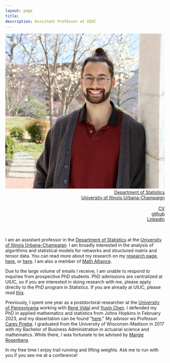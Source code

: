 ```yaml
---
layout: page
title: 
description: Assistant Professor at UIUC
---
```

<div class="container">
	<div class = "span3">
		<div style="text-align:center"><img src ="assets/pics/me_2023.jpg"/>
		</div>
	</div>
	<div class = "span4">
		<div style="text-align:right">
		<a href="https://stat.illinois.edu/">Department of Statistics</a><br/>
		<a href="https://illinois.edu/">University of Illinois Urbana-Champaign</a><br/>
		<br/>
		<a href="{{ BASE_PATH }}/assets/JoshuaAgterbergCV.pdf">CV</a><br/>
		<a href = "https://github.com/jagterberg">github</a><br/>
		<a href = "https://www.linkedin.com/in/joshuaagterberg/">LinkedIn</a><br/>
		</div>		
	</div>
</div>
<br/>
<br/>



I am an assistant professor in the [Department of Statistics](https://stat.illinois.edu/) at the [University of Illinois Urbana-Champaign](https://illinois.edu/). I am broadly interested in the analysis of algorithms and statistical models for networks and structured matrix and tensor data. You can read more about my research on my [research page](../research.html), [here](https://engineering.jhu.edu/ams/news/agterberg-analyzes-multilayer-networks-from-airports-to-hogwarts/), or [here](https://stat.illinois.edu/news/2024-12-02t162220/faculty-profile-getting-know-joshua-agterberg).  I am also a member of [Math Alliance](https://www.mathalliance.org/).

Due to the large volume of emails I receive, I am unable to respond to inquiries from prospective PhD students.  PhD admissions are centralized at UIUC, so if you are interested in doing research with me, please apply directly to the PhD program in Statistics.  If you are already at UIUC, please read [this](/pages/phd_students.html).

Previously, I spent one year as a postdoctoral researcher at the [University of Pennsylvania](https://www.upenn.edu/) working with [René Vidal](http://vision.jhu.edu/rvidal.html) and [Yuxin Chen](https://yuxinchen2020.github.io/index.html). I defended my PhD in applied mathematics and statistics from Johns Hopkins in February 2023, and my dissertation can be found "[here](/assets/dissertation.pdf)." My advisor ws Professor [Carey Priebe](https://www.ams.jhu.edu/~priebe/).  I graduated from the University of Wisconsin-Madison in 2017 with my Bachelor of Business Administration in actuarial
science and mathematics.  While there, I was fortunate to be advised by [Margie Rosenberg](https://bus.wisc.edu/faculty/marjorie-rosenberg).  

In my free time I enjoy trail running and lifting weights.  Ask me to run with you if you see me at a conference!
